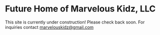 # Future Home of Marvelous Kidz, LLC
This site is currently under construction! Please check back soon. For inquiries contact marvelouskidz@gmail.com
